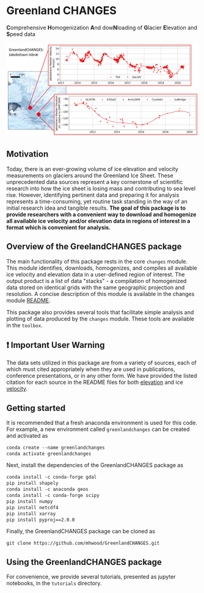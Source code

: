 # Greenland CHANGES
**C**omprehensive **H**omogenization **A**nd dow**N**loading of **G**lacier **E**levation and **S**peed data

![Jakobshavn Example](https://github.com/mhwood/GreenlandCHANGES/blob/master/jakobshavn_example.jpg)

## Motivation
Today, there is an ever-growing volume of ice elevation and velocity measurements on glaciers around the Greenland Ice Sheet. These unprecedented data sources represent a key cornerstone of scientific research into how the ice sheet is losing mass and contributing to sea level rise. However, identifying pertinent data and preparing it for analysis represents a time-consuming, yet routine task standing in the way of an initial research idea and tangible results. **The goal of this package is to provide researchers with a convenient way to download and homogenize all available ice velocity and/or elevation data in regions of interest in a format which is convenient for analysis.**

## Overview of the GreelandCHANGES package

The main functionality of this package rests in the core `changes` module. This module identifies, downloads, homogenizes, and compiles all available ice velocity and elevation data in a user-defined region of interest. The output product is a list of data "stacks" - a compilation of homogenized data stored on identical grids with the same geographic projection and resolution. A concise description of this module is available in the changes module [README](https://github.com/mhwood/GreenlandCHANGES/blob/master/changes/README.md).

This package also provides several tools that facilitate simple analysis and plotting of data produced by the `changes` module. These tools are available in the `toolbox`.

## :exclamation: Important User Warning
The data sets utilized in this package are from a variety of sources, each of which must cited appropriately when they are used in publications, conference presentations, or in any other form. We have provided the listed citation for each source in the README files for both [elevation](https://github.com/mhwood/GreenlandCHANGES/blob/master/changes/elevation/README.md) and ice [velocity](https://github.com/mhwood/GreenlandCHANGES/blob/master/changes/velocity/README.md). 

## Getting started
It is recommended that a fresh anaconda environment is used for this code. For example, a new environment called `greenlandchanges` can be created and activated as
```
conda create --name greenlandchanges
conda activate greenlandchanges
```

Next, install the dependencies of the GreenlandCHANGES package as
```
conda install -c conda-forge gdal
pip install shapely
conda install -c anaconda geos
conda install -c conda-forge scipy
pip install numpy
pip install netcdf4
pip install xarray
pip install pyproj==2.0.0
```

Finally, the GreenlandCHANGES package can be cloned as 
```
git clone https://github.com/mhwood/GreenlandCHANGES.git
```

## Using the GreenlandCHANGES package
For convenience, we provide several tutorials, presented as jupyter notebooks, in the `tutorials` directory.
